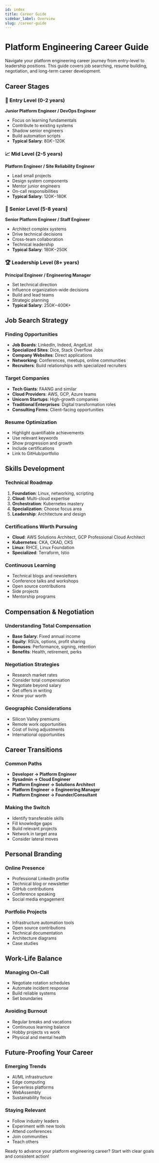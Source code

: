 ```yaml
---
id: index
title: Career Guide
sidebar_label: Overview
slug: /career-guide
---
```


# Platform Engineering Career Guide

Navigate your platform engineering career journey from entry-level to leadership positions. This guide covers job searching, resume building, negotiation, and long-term career development.

## Career Stages

### 🚀 Entry Level (0-2 years)
**Junior Platform Engineer / DevOps Engineer**
- Focus on learning fundamentals
- Contribute to existing systems
- Shadow senior engineers
- Build automation scripts
- **Typical Salary**: $80K-$120K

### 📈 Mid Level (2-5 years)
**Platform Engineer / Site Reliability Engineer**
- Lead small projects
- Design system components
- Mentor junior engineers
- On-call responsibilities
- **Typical Salary**: $120K-$180K

### 🎯 Senior Level (5-8 years)
**Senior Platform Engineer / Staff Engineer**
- Architect complex systems
- Drive technical decisions
- Cross-team collaboration
- Technical leadership
- **Typical Salary**: $180K-$250K

### 🏆 Leadership Level (8+ years)
**Principal Engineer / Engineering Manager**
- Set technical direction
- Influence organization-wide decisions
- Build and lead teams
- Strategic planning
- **Typical Salary**: $250K-$400K+

## Job Search Strategy

### Finding Opportunities
- **Job Boards**: LinkedIn, Indeed, AngelList
- **Specialized Sites**: Dice, Stack Overflow Jobs
- **Company Websites**: Direct applications
- **Networking**: Conferences, meetups, online communities
- **Recruiters**: Build relationships with specialized recruiters

### Target Companies
- **Tech Giants**: FAANG and similar
- **Cloud Providers**: AWS, GCP, Azure teams
- **Unicorn Startups**: High-growth companies
- **Traditional Enterprises**: Digital transformation roles
- **Consulting Firms**: Client-facing opportunities

### Resume Optimization
- Highlight quantifiable achievements
- Use relevant keywords
- Show progression and growth
- Include certifications
- Link to GitHub/portfolio

## Skills Development

### Technical Roadmap
1. **Foundation**: Linux, networking, scripting
2. **Cloud**: Multi-cloud expertise
3. **Orchestration**: Kubernetes mastery
4. **Specialization**: Choose focus area
5. **Leadership**: Architecture and design

### Certifications Worth Pursuing
- **Cloud**: AWS Solutions Architect, GCP Professional Cloud Architect
- **Kubernetes**: CKA, CKAD, CKS
- **Linux**: RHCE, Linux Foundation
- **Specialized**: Terraform, Istio

### Continuous Learning
- Technical blogs and newsletters
- Conference talks and workshops
- Open source contributions
- Side projects
- Mentorship programs

## Compensation & Negotiation

### Understanding Total Compensation
- **Base Salary**: Fixed annual income
- **Equity**: RSUs, options, profit sharing
- **Bonuses**: Performance, signing, retention
- **Benefits**: Health, retirement, perks

### Negotiation Strategies
- Research market rates
- Consider total compensation
- Negotiate beyond salary
- Get offers in writing
- Know your worth

### Geographic Considerations
- Silicon Valley premiums
- Remote work opportunities
- Cost of living adjustments
- International opportunities

## Career Transitions

### Common Paths
- **Developer → Platform Engineer**
- **Sysadmin → Cloud Engineer**
- **Platform Engineer → Solutions Architect**
- **Platform Engineer → Engineering Manager**
- **Platform Engineer → Founder/Consultant**

### Making the Switch
- Identify transferable skills
- Fill knowledge gaps
- Build relevant projects
- Network in target area
- Consider lateral moves

## Personal Branding

### Online Presence
- Professional LinkedIn profile
- Technical blog or newsletter
- GitHub contributions
- Conference speaking
- Social media engagement

### Portfolio Projects
- Infrastructure automation tools
- Open source contributions
- Technical documentation
- Architecture diagrams
- Case studies

## Work-Life Balance

### Managing On-Call
- Negotiate rotation schedules
- Automate incident response
- Build reliable systems
- Set boundaries

### Avoiding Burnout
- Regular breaks and vacations
- Continuous learning balance
- Hobby projects vs work
- Physical and mental health

## Future-Proofing Your Career

### Emerging Trends
- AI/ML infrastructure
- Edge computing
- Serverless platforms
- WebAssembly
- Sustainability focus

### Staying Relevant
- Follow industry leaders
- Experiment with new tools
- Attend conferences
- Join communities
- Teach others

Ready to advance your platform engineering career? Start with clear goals and consistent action!